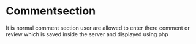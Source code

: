 # Commentsection
It is normal comment section user are allowed to enter there comment or review which is saved inside the server and displayed using php 
